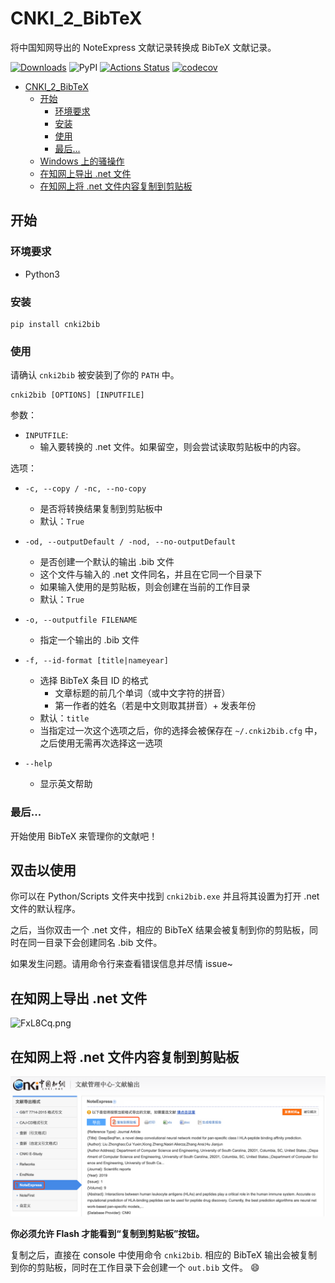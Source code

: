 # CNKI_2_BibTeX

将中国知网导出的 NoteExpress 文献记录转换成 BibTeX 文献记录。

[![Downloads](https://pepy.tech/badge/cnki2bib)](https://pepy.tech/project/cnki2bib)
![PyPI](https://img.shields.io/pypi/v/cnki2bib)
[![Actions Status](https://github.com/Vopaaz/CNKI_2_BibTeX/workflows/CI/badge.svg)](https://github.com/Vopaaz/CNKI_2_BibTeX/actions)
[![codecov](https://codecov.io/gh/Vopaaz/CNKI_2_BibTeX/branch/master/graph/badge.svg)](https://codecov.io/gh/Vopaaz/CNKI_2_BibTeX)

- [CNKI_2_BibTeX](#cnki2bibtex)
  - [开始](#%e5%bc%80%e5%a7%8b)
    - [环境要求](#%e7%8e%af%e5%a2%83%e8%a6%81%e6%b1%82)
    - [安装](#%e5%ae%89%e8%a3%85)
    - [使用](#%e4%bd%bf%e7%94%a8)
    - [最后...](#%e6%9c%80%e5%90%8e)
  - [Windows 上的骚操作](#windows-%e4%b8%8a%e7%9a%84%e9%aa%9a%e6%93%8d%e4%bd%9c)
  - [在知网上导出 .net 文件](#%e5%9c%a8%e7%9f%a5%e7%bd%91%e4%b8%8a%e5%af%bc%e5%87%ba-net-%e6%96%87%e4%bb%b6)
  - [在知网上将 .net 文件内容复制到剪贴板](#%e5%9c%a8%e7%9f%a5%e7%bd%91%e4%b8%8a%e5%b0%86-net-%e6%96%87%e4%bb%b6%e5%86%85%e5%ae%b9%e5%a4%8d%e5%88%b6%e5%88%b0%e5%89%aa%e8%b4%b4%e6%9d%bf)

## 开始

### 环境要求

- Python3

### 安装

```
pip install cnki2bib
```

### 使用

请确认 `cnki2bib` 被安装到了你的 `PATH` 中。

```
cnki2bib [OPTIONS] [INPUTFILE]
```

参数：

- `INPUTFILE`:
  - 输入要转换的 .net 文件。如果留空，则会尝试读取剪贴板中的内容。

选项：

- `-c, --copy / -nc, --no-copy`
  - 是否将转换结果复制到剪贴板中
  - 默认：`True`

- `-od, --outputDefault / -nod, --no-outputDefault`
  - 是否创建一个默认的输出 .bib 文件
  - 这个文件与输入的 .net 文件同名，并且在它同一个目录下
  - 如果输入使用的是剪贴板，则会创建在当前的工作目录
  - 默认：`True`

- `-o, --outputfile FILENAME`
  - 指定一个输出的 .bib 文件

- `-f, --id-format [title|nameyear]`
  - 选择 BibTeX 条目 ID 的格式
    - 文章标题的前几个单词（或中文字符的拼音）
    - 第一作者的姓名（若是中文则取其拼音）+ 发表年份
  - 默认：`title`
  - 当指定过一次这个选项之后，你的选择会被保存在 `~/.cnki2bib.cfg` 中，之后使用无需再次选择这一选项

- `--help`
  - 显示英文帮助

### 最后...

开始使用 BibTeX 来管理你的文献吧！

## 双击以使用

你可以在 Python/Scripts 文件夹中找到 `cnki2bib.exe` 并且将其设置为打开 .net 文件的默认程序。

之后，当你双击一个 .net 文件，相应的 BibTeX 结果会被复制到你的剪贴板，同时在同一目录下会创建同名 .bib 文件。

如果发生问题。请用命令行来查看错误信息并尽情 issue~

## 在知网上导出 .net 文件

![FxL8Cq.png](https://s2.ax1x.com/2019/01/14/FxL8Cq.png)

## 在知网上将 .net 文件内容复制到剪贴板

![FxL8Cq.png](https://github.com/SNBQT/share-images/blob/master/cnki2bib.png?raw=true)

**你必须允许 Flash 才能看到“复制到剪贴板”按钮。**

复制之后，直接在 console 中使用命令 `cnki2bib`. 相应的 BibTeX 输出会被复制到你的剪贴板，同时在工作目录下会创建一个 `out.bib` 文件。 :smile:

